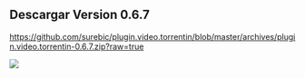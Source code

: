 ## Descargar Version 0.6.7
https://github.com/surebic/plugin.video.torrentin/blob/master/archives/plugin.video.torrentin-0.6.7.zip?raw=true

![](https://raw.githubusercontent.com/surebic/plugin.video.torrentin/master/banner.jpg)
